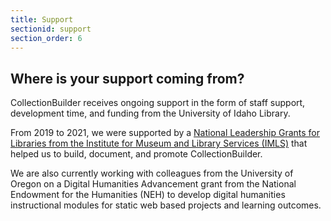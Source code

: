 ```yaml
---
title: Support
sectionid: support
section_order: 6
---
```


## Where is your support coming from?

CollectionBuilder receives ongoing support in the form of staff support, development time, and funding from the University of Idaho Library. 

From 2019 to 2021, we were supported by a [National Leadership Grants for Libraries from the Institute for Museum and Library Services (IMLS)]((https://www.imls.gov/grants/awarded/lg-34-19-0064-19-0) ) that helped us to build, document, and promote CollectionBuilder. 

We are also currently working with colleagues from the University of Oregon on a Digital Humanities Advancement grant from the National Endowment for the Humanities (NEH) to develop digital humanities instructional modules for static web based projects and learning outcomes. 
